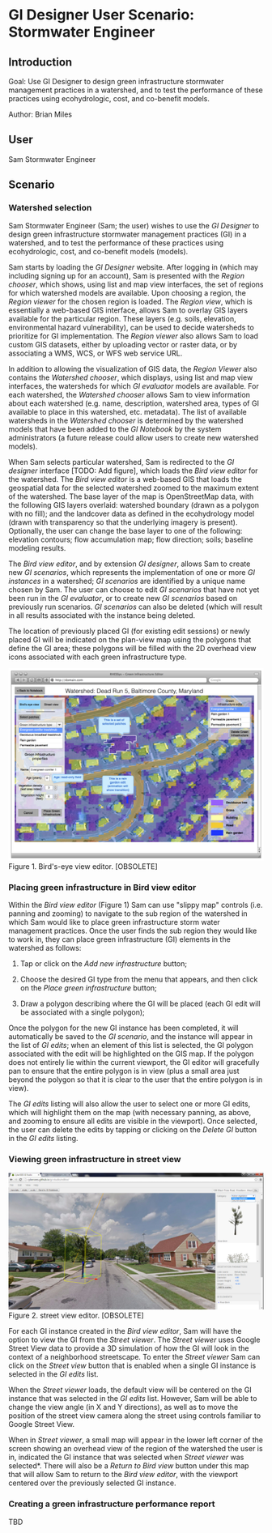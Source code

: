 # GI Designer User Scenario: Stormwater Engineer

## Introduction
Goal: Use GI Designer to design green infrastructure stormwater
management practices in a watershed, and to test the performance of
these practices using ecohydrologic, cost, and co-benefit models.

Author: Brian Miles

## User
Sam Stormwater Engineer


## Scenario

### Watershed selection 
Sam Stormwater Engineer (Sam; the user) wishes to use the *GI
Designer* to design green infrastructure stormwater management
practices (GI) in a watershed, and to test the performance of these
practices using ecohydrologic, cost, and co-benefit models (models).

Sam starts by loading the *GI Designer* website.  After logging in
(which may including signing up for an account), Sam is presented with
the *Region chooser*, which shows, using list and map view interfaces,
the set of regions for which watershed models are available.  Upon
choosing a region, the *Region viewer* for the chosen region is
loaded.  The *Region view*, which is essentially a web-based GIS
interface, allows Sam to overlay GIS layers available for the
particular region.  These layers (e.g. soils, elevation, environmental
hazard vulnerability), can be used to decide watersheds to prioritize
for GI implementation.  The *Region viewer* also allows Sam to load
custom GIS datasets, either by uploading vector or raster data, or by
associating a WMS, WCS, or WFS web service URL.

In addition to allowing the visualization of GIS data, the *Region
Viewer* also contains the *Watershed chooser*, which displays, using
list and map view interfaces, the watersheds for which *GI evaluator*
models are available.  For each watershed, the *Watershed chooser*
allows Sam to view information about each watershed (e.g. name,
description, watershed area, types of GI available to place in this
watershed, etc. metadata).  The list of available watersheds in the
*Watershed chooser* is determined by the watershed models that have
been added to the *GI Notebook* by the system administrators (a future
release could allow users to create new watershed models).

When Sam selects particular watershed, Sam is redirected to the *GI
designer* interface [TODO: Add figure], which loads the *Bird view
editor* for the watershed.  The *Bird view editor* is a web-based GIS
that loads the geospatial data for the selected watershed zoomed to
the maximum extent of the watershed. The base layer of the map is
OpenStreetMap data, with the following GIS layers overlaid: watershed
boundary (drawn as a polygon with no fill); and the landcover data as
defined in the ecohydrology model (drawn with transparency so that the
underlying imagery is present).  Optionally, the user can change the
base layer to one of the following: elevation contours; flow
accumulation map; flow direction; soils; baseline modeling results.

The *Bird view editor*, and by extension *GI designer*, allows Sam to
create new *GI scenarios*, which represents the implementation of one
or more *GI instances* in a watershed; *GI scenarios* are identified
by a unique name chosen by Sam.  The user can choose to edit *GI
scenarios* that have not yet been run in the *GI evaluator*, or to
create new *GI scenarios* based on previously run scenarios.  *GI
scenarios* can also be deleted (which will result in all results
associated with the instance being deleted.

The location of previously placed GI (for existing edit sessions) or
newly placed GI will be indicated on the plan-view map using the
polygons that define the GI area; these polygons will be filled with
the 2D overhead view icons associated with each green infrastructure
type.

![Bird's-eye view editor](images/GIEditor_v3.png)
Figure 1. Bird's-eye view editor. [OBSOLETE]

### Placing green infrastructure in Bird view editor
Within the *Bird view editor* (Figure 1) Sam can use "slippy map"
controls (i.e. panning and zooming) to navigate to the sub region of
the watershed in which Sam would like to place green infrastructure
storm water management practices.  Once the user finds the sub region
they would like to work in, they can place green infrastructure (GI)
elements in the watershed as follows:

1. Tap or click on the *Add new infrastructure* button;

2. Choose the desired GI type from the menu that appears, and then
click on the *Place green infrastructure* button;

3. Draw a polygon describing where the GI will be placed (each GI edit
will be associated with a single polygon);

Once the polygon for the new GI instance has been completed, it will
automatically be saved to the *GI scenario*, and the instance will
appear in the list of *GI edits*; when an element of this list is
selected, the GI polygon associated with the edit will be highlighted
on the GIS map.  If the polygon does not entirely lie within the
current viewport, the GI editor will gracefully pan to ensure that the
entire polygon is in view (plus a small area just beyond the polygon
so that it is clear to the user that the entire polygon is in view).

The *GI edits* listing will also allow the user to select one or more
GI edits, which will highlight them on the map (with necessary
panning, as above, and zooming to ensure all edits are visible in the
viewport).  Once selected, the user can delete the edits by tapping or
clicking on the *Delete GI* button in the *GI edits* listing.

### Viewing green infrastructure in street view 

![street view editor](images/street_view_editor.jpg)
Figure 2. street view editor. [OBSOLETE]

For each GI instance created in the *Bird view editor*, Sam will have
the option to view the GI from the *Street viewer*.  The *Street
viewer* uses Google Street View data to provide a 3D simulation of how
the GI will look in the context of a neighborhood streetscape.  To
enter the *Street viewer* Sam can click on the *Street view* button
that is enabled when a single GI instance is selected in the *GI
edits* list.

When the *Street viewer* loads, the default view will be centered on
the GI instance that was selected in the *GI edits* list.  However,
Sam will be able to change the view angle (in X and Y directions), as
well as to move the position of the street view camera along the
street using controls familiar to Google Street View.

When in *Street viewer*, a small map will appear in the lower left
corner of the screen showing an overhead view of the region of the
watershed the user is in, indicated the GI instance that was selected
when *Street viewer* was selected*.  There will also be a *Return to
Bird view* button under this map that will allow Sam to return to the
*Bird view editor*, with the viewport centered over the previously
selected GI instance.

### Creating a green infrastructure performance report
TBD
